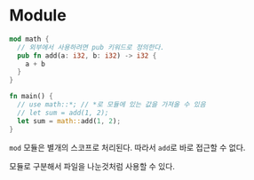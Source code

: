 # Module

```rs
mod math {
  // 외부에서 사용하려면 pub 키워드로 정의한다.
  pub fn add(a: i32, b: i32) -> i32 {
    a + b
  }
}

fn main() {
  // use math::*; // *로 모듈에 있는 값을 가져올 수 있음
  // let sum = add(1, 2);
  let sum = math::add(1, 2);
}
```

`mod` 모듈은 별개의 스코프로 처리된다. 따라서 `add`로 바로 접근할 수 없다.

모듈로 구분해서 파일을 나눈것처럼 사용할 수 있다.
